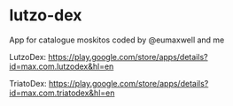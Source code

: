 # lutzo-dex
App for catalogue moskitos coded by @eumaxwell and me

LutzoDex: https://play.google.com/store/apps/details?id=max.com.lutzodex&hl=en

TriatoDex: https://play.google.com/store/apps/details?id=max.com.triatodex&hl=en
